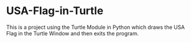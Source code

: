 # USA-Flag-in-Turtle
This is a project using the Turtle Module in Python which draws the USA Flag in the Turtle Window and then exits the program.
